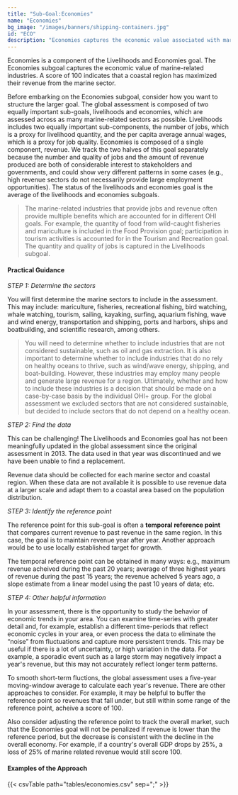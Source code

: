 ```yaml
---
title: "Sub-Goal:Economies"
name: "Economies"
bg_image: "/images/banners/shipping-containers.jpg"
id: "ECO"
description: "Economies captures the economic value associated with marine industries using revenue from marine sectors."
---
```


Economies is a component of the Livelihoods and Economies goal. The Economies subgoal captures the economic value of marine-related industries. A score of 100 indicates that a coastal region has maximized their revenue from the marine sector.  

Before embarking on the Economies subgoal, consider how you want to structure the larger goal. The global assessment is composed of two equally important sub-goals, livelihoods and economies, which are assessed across as many marine-related sectors as possible. Livelihoods includes two equally important sub-components, the number of jobs, which is a proxy for livelihood quantity, and the per capita average annual wages, which is a proxy for job quality. Economies is composed of a single component, revenue. We track the two halves of this goal separately because the number and quality of jobs and the amount of revenue produced are both of considerable interest to stakeholders and governments, and could show very different patterns in some cases (e.g., high revenue sectors do not necessarily provide large employment opportunities). The status of the livelihoods and economies goal is the average of the livelihoods and economies subgoals.

> The marine-related industries that provide jobs and revenue often provide multiple benefits which are accounted for in different OHI goals. For example, the quantity of food from wild-caught fisheries and mariculture is included in the Food Provision goal; participation in tourism activities is accounted for in the Tourism and Recreation goal. The quantity and quality of jobs is captured in the Livelihoods subgoal.

#### Practical Guidance

*_STEP 1: Determine the sectors_*

You will first determine the marine sectors to include in the assessment.  This may include: mariculture, fisheries, recreational fishing, bird watching, whale watching, tourism, sailing, kayaking, surfing, aquarium fishing, wave and wind energy, transportation and shipping, ports and harbors, ships and boatbuilding, and scientific research, among others. 

> You will need to determine whether to include industries that are not considered sustainable, such as oil and gas extraction. It is also important to determine whether to include industries that do no rely on healthy oceans to thrive, such as wind/wave energy, shipping, and boat-building. However, these industries may employ many people and generate large revenue for a region. Ultimately, whether and how to include these industries is a decision that should be made on a case-by-case basis by the individual OHI+ group. For the global assessment we excluded sectors that are not considered sustainable, but decided to include sectors that do not depend on a healthy ocean.

*_STEP 2: Find the data_*

This can be challenging! The Livelihoods and Economies goal has not been meaningfully updated in the global assessment since the original assessment in 2013. The data used in that year was discontinued and we have been unable to find a replacement.

Revenue data should be collected for each marine sector and coastal region. When these data are not available it is possible to use revenue data at a larger scale and adapt them to a coastal area based on the population distribution.

*_STEP 3: Identify the reference point_*

The reference point for this sub-goal is often a **temporal reference point** that compares current revenue to past revenue in the same region. In this case, the goal is to maintain revenue year after year. Another approach would be to use locally established target for growth. 

The temporal reference point can be obtained in many ways: e.g., maximum revenue acheived during the past 20 years; average of three highest years of revenue during the past 15 years; the revenue acheived 5 years ago, a slope estimate from a linear model using the past 10 years of data; etc.  

*_STEP 4: Other helpful information_*

In your assessment, there is the opportunity to study the behavior of economic trends in your area. You can examine time-series with greater detail and, for example, establish a different time-periods that reflect economic cycles in your area, or even process the data to eliminate the “noise” from fluctuations and capture more persistent trends. This may be useful if there is a lot of uncertainty, or high variation in the data. For example, a sporadic event such as a large storm may negatively impact a year's revenue, but this may not accurately reflect longer term patterns. 

To smooth short-term fluctions, the global assessment uses a five-year moving-window average to calculate each year's revenue. There are other approaches to consider. For example, it may be helpful to buffer the reference point so revenues that fall under, but still within some range of the reference point, acheive a score of 100. 

Also consider adjusting the reference point to track the overall market, such that the Economies goal will not be penalized if revenue is lower than the reference period, but the decrease is consistent with the decline in the overall economy.  For example, if a country's overall GDP drops by 25%, a loss of 25% of marine related revenue would still score 100.  

#### Examples of the Approach
{{< csvTable path="tables/economies.csv" sep=";"  >}}